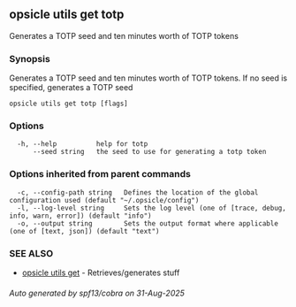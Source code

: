 ## opsicle utils get totp

Generates a TOTP seed and ten minutes worth of TOTP tokens

### Synopsis

Generates a TOTP seed and ten minutes worth of TOTP tokens. If no seed is specified, generates a TOTP seed

```
opsicle utils get totp [flags]
```

### Options

```
  -h, --help          help for totp
      --seed string   the seed to use for generating a totp token
```

### Options inherited from parent commands

```
  -c, --config-path string   Defines the location of the global configuration used (default "~/.opsicle/config")
  -l, --log-level string     Sets the log level (one of [trace, debug, info, warn, error]) (default "info")
  -o, --output string        Sets the output format where applicable (one of [text, json]) (default "text")
```

### SEE ALSO

* [opsicle utils get](cli/opsicle_utils_get.md)	 - Retrieves/generates stuff

###### Auto generated by spf13/cobra on 31-Aug-2025

